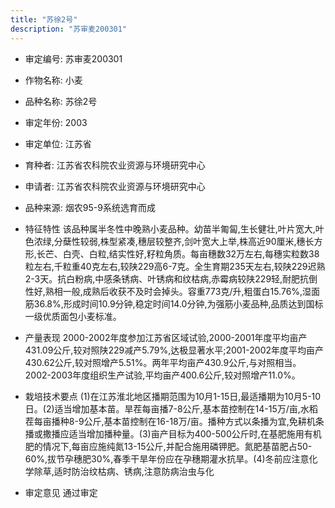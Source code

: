 ```yaml
---
title: "苏徐2号"
description: "苏审麦200301"
---
```

* 审定编号:  苏审麦200301

*  作物名称:  小麦

*  品种名称:  苏徐2号

*  审定年份:  2003

*  审定单位:  江苏省

* 育种者:  江苏省农科院农业资源与环境研究中心

*  申请者:  江苏省农科院农业资源与环境研究中心

*  品种来源:  烟农95-9系统选育而成

*  特征特性
该品种属半冬性中晚熟小麦品种。幼苗半匍匐,生长健壮,叶片宽大,叶色浓绿,分蘖性较弱,株型紧凑,穗层较整齐,剑叶宽大上举,株高近90厘米,穗长方形,长芒、白壳、白粒,结实性好,籽粒角质。每亩穗数32万左右,每穗实粒数38粒左右,千粒重40克左右,较陕229高6-7克。全生育期235天左右,较陕229迟熟2-3天。抗白粉病,中感条锈病、叶锈病和纹枯病,赤霉病较陕229轻,耐肥抗倒性好,熟相一般,成熟后收获不及时会掉头。容重773克/升,粗蛋白15.76%,湿面筋36.8%,形成时间10.9分钟,稳定时间14.0分钟,为强筋小麦品种,品质达到国标一级优质面包小麦标准。

*  产量表现
2000-2002年度参加江苏省区域试验,2000-2001年度平均亩产431.09公斤,较对照陕229减产5.79%,达极显著水平;2001-2002年度平均亩产430.62公斤,较对照增产5.51%。两年平均亩产430.9公斤,与对照相当。2002-2003年度组织生产试验,平均亩产400.6公斤,较对照增产11.0%。

*  栽培技术要点
(1)在江苏淮北地区播期范围为10月1-15日,最适播期为10月5-10日。(2)适当增加基本苗。旱茬每亩播7-8公斤,基本苗控制在14-15万/亩,水稻茬每亩播种8-9公斤,基本苗控制在16-18万/亩。播种方式以条播为宜,免耕机条播或撒播应适当增加播种量。(3)亩产目标为400-500公斤时,在基肥施用有机肥的情况下,每亩应施纯氮13-15公斤,并配合施用磷钾肥。氮肥基苗肥占50-60%,拔节孕穗肥30%,春季干旱年份应在孕穗期灌水抗旱。(4)冬前应注意化学除草,适时防治纹枯病、锈病,注意防病治虫与化

*  审定意见
通过审定
